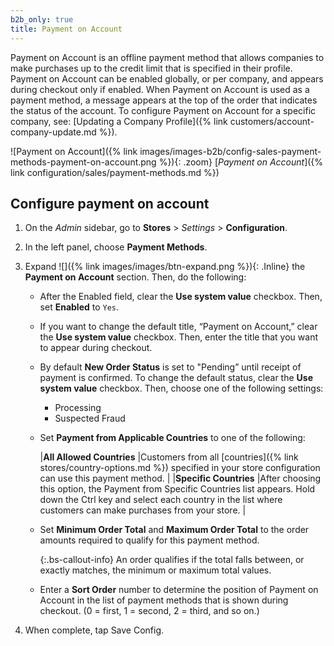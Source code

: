 ```yaml
---
b2b_only: true
title: Payment on Account
---
```


Payment on Account is an offline payment method that allows companies to make purchases up to the credit limit that is specified in their profile. Payment on Account can be enabled globally, or per company, and appears during checkout only if enabled. When Payment on Account is used as a payment method, a message appears at the top of the order that indicates the status of the account. To configure Payment on Account for a specific company, see: [Updating a Company Profile]({% link customers/account-company-update.md %}).

![Payment on Account]({% link images/images-b2b/config-sales-payment-methods-payment-on-account.png %}){: .zoom}
[_Payment on Account_]({% link configuration/sales/payment-methods.md %})

## Configure payment on account

1. On the _Admin_ sidebar, go to **Stores** > _Settings_ > **Configuration**.

1. In the left panel, choose **Payment Methods**.

1. Expand ![]({% link images/images/btn-expand.png %}){: .Inline} the **Payment on Account** section. Then, do the following:

   - After the Enabled field, clear the **Use system value** checkbox. Then, set **Enabled** to `Yes`.

   - If you want to change the default title, “Payment on Account,” clear the **Use system value** checkbox. Then, enter the title that you want to appear during checkout.

   - By default **New Order Status** is set to "Pending” until receipt of payment is confirmed. To change the default status, clear the **Use system value** checkbox. Then, choose one of the following settings:

      - Processing
      - Suspected Fraud

   - Set **Payment from Applicable Countries** to one of the following:

     |**All Allowed Countries** |Customers from all [countries]({% link stores/country-options.md %}) specified in your store configuration can use this payment method. |
     |**Specific Countries** |After choosing this option, the Payment from Specific Countries list appears. Hold down the Ctrl key and select each country in the list where customers can make purchases from your store. |

   - Set **Minimum Order Total** and **Maximum Order Total** to the order amounts required to qualify for this payment method.

     {:.bs-callout-info}
     An order qualifies if the total falls between, or exactly matches, the minimum or maximum total values.

   - Enter a **Sort Order** number to determine the position of Payment on Account in the list of payment methods that is shown during checkout. (0 = first, 1 = second, 2 = third, and so on.)

1. When complete, tap <span class="btn">Save Config</span>.
